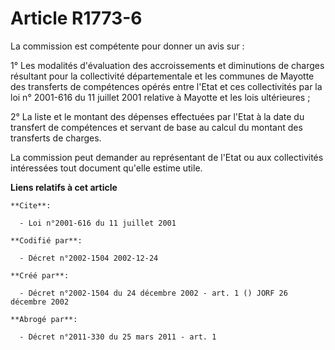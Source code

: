# Article R1773-6

La commission est compétente pour donner un avis sur :

1° Les modalités d'évaluation des accroissements et diminutions de charges résultant pour la collectivité départementale et
les communes de Mayotte des transferts de compétences opérés entre l'Etat et ces collectivités par la loi n° 2001-616 du 11
juillet 2001 relative à Mayotte et les lois ultérieures ;

2° La liste et le montant des dépenses effectuées par l'Etat à la date du transfert de compétences et servant de base au
calcul du montant des transferts de charges.

La commission peut demander au représentant de l'Etat ou aux collectivités intéressées tout document qu'elle estime utile.

**Liens relatifs à cet article**

	**Cite**:

	  - Loi n°2001-616 du 11 juillet 2001

	**Codifié par**:

	  - Décret n°2002-1504 2002-12-24

	**Créé par**:

	  - Décret n°2002-1504 du 24 décembre 2002 - art. 1 () JORF 26 décembre 2002

	**Abrogé par**:

	  - Décret n°2011-330 du 25 mars 2011 - art. 1
